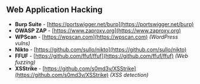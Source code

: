 ## Web Application Hacking
- **Burp Suite** - [https://portswigger.net/burp](https://portswigger.net/burp)  
- **OWASP ZAP** - [https://www.zaproxy.org](https://www.zaproxy.org)  
- **WPScan** - [https://wpscan.com](https://wpscan.com) *(WordPress vulns)*  
- **Nikto** - [https://github.com/sullo/nikto](https://github.com/sullo/nikto)  
- **FFUF** - [https://github.com/ffuf/ffuf](https://github.com/ffuf/ffuf) *(Web fuzzing)*  
- **XSStrike** - [https://github.com/s0md3v/XSStrike](https://github.com/s0md3v/XSStrike) *(XSS detection)*  